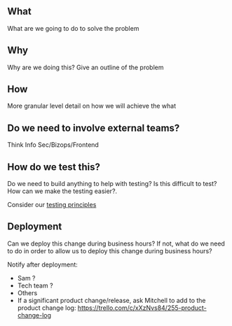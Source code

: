## What

What are we going to do to solve the problem

## Why

Why are we doing this? Give an outline of the problem

## How

More granular level detail on how we will achieve the what

## Do we need to involve external teams?

Think Info Sec/Bizops/Frontend

## How do we test this?

Do we need to build anything to help with testing? Is this difficult to test? How can we make the testing easier?.

Consider our [testing principles](https://github.com/simplybusiness/know/blob/master/how-we-roll/testing/TESTING_MANIFESTO.md)

## Deployment

Can we deploy this change during business hours? If not, what do we need to do in order to allow us to deploy this
change during business hours?

Notify after deployment:

- Sam ?
- Tech team ?
- Others
- If a significant product change/release, ask Mitchell to add to the product change log:
  https://trello.com/c/xXzNvs84/255-product-change-log

